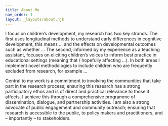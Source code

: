 ```yaml
---
title: About Me
nav_order: 1
layout: _layouts/about.njk
---
```


I focus on children’s development, my research has two key strands. The first
uses longitudinal methods to understand early differences in cognitive
development, this means ... and the effects on developmental outcomes such as
whether ... The second, informed by my experience as a teaching assistant,
focuses on eliciting children’s voices to inform best practice in educational
settings (meaning that / hopefully affecting ...). In both areas I implement
novel methodologies to include children who are frequently excluded from
research, for example ...

Central to my work is a commitment to involving the communities that take part
in the research process; ensuring this research has a strong participatory ethos
and is of direct and practical relevance to those it affects. I achieve this
through a comprehensive programme of dissemination, dialogue, and partnership
activities. I am also a strong advocate of public engagement and community
outreach; ensuring that research is accessible to the public, to policy makers
and practitioners, and – importantly – to stakeholders.
